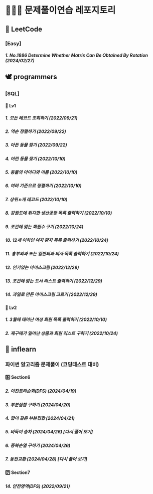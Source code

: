 # 🧑🏻‍💻 문제풀이연습 레포지토리
  
## 📙 LeetCode
### [Easy]
##### 1. No.1886 Determine Whether Matrix Can Be Obtained By Rotation (2024/02/27)
  
## 🕊 programmers
### [SQL]
#### 🥉 Lv1
##### 1. 모든 레코드 조회하기 (2022/09/21)
##### 2. 역순 정렬하기 (2022/09/22)
##### 3. 아픈 동물 찾기 (2022/09/22)
##### 4. 어린 동물 찾기 (2022/10/10)
##### 5. 동물의 아이디와 이름 (2022/10/10)
##### 6. 여러 기준으로 정렬하기 (2022/10/10)
##### 7. 상위 n개 레코드 (2022/10/10)
##### 8. 강원도에 위치한 생산공장 목록 출력하기 (2022/10/10)
##### 9. 조건에 맞는 회원수 구기 (2022/10/24)
##### 10. 12세 이하인 여자 환자 목록 출력하기 (2022/10/24)
##### 11. 흉부외과 또는 일반외과 의사 목록 출력하기 (2022/10/24)
##### 12. 인기있는 아이스크림 (2022/12/29)
##### 13. 조건에 맞는 도서 리스트 출력하기 (2022/12/29)
##### 14. 과일로 만든 아이스크림 고르기 (2022/12/29)

#### 🥈 Lv2
##### 1. 3월에 태어난 여성 회원 목록 출력하기 (2022/10/10)
##### 2. 재구매가 일어난 상품과 회원 리스트 구하기 (2022/10/24)
  
## 🍃 inflearn
### 파이썬 알고리즘 문제풀이 (코딩테스트 대비)
#### 6️⃣ Section6
##### 2. 이진트리순회(DFS) (2024/04/19)
##### 3. 부분집합 구하기 (2024/04/20)
##### 4. 합이 같은 부분집합 (2024/04/21)
##### 5. 바둑이 승차 (2024/04/26) [다시 풀어 보기]
##### 6. 중복순열 구하기 (2024/04/26)
##### 7. 동전교환 (2024/04/28) [다시 풀어 보기]

#### 7️⃣ Section7
##### 14. 안전영역(DFS) (2022/09/21)